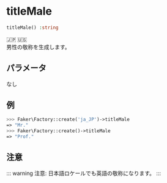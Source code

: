 # titleMale
```php
titleMale() :string
```
:jp: :us:  
男性の敬称を生成します。  

## パラメータ
なし

## 例
```php
>>> Faker\Factory::create('ja_JP')->titleMale
=> "Mr."
>>> Faker\Factory::create()->titleMale
=> "Prof."
```

## 注意
::: warning 注意:
日本語ロケールでも英語の敬称になります。
:::
